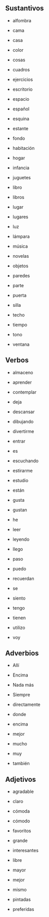 ## Sustantivos

- alfombra

- cama

- casa

- color

- cosas

- cuadros

- ejercicios

- escritorio

- espacio

- español

- esquina

- estante

- fondo

- habitación

- hogar

- infancia

- juguetes

- libro

- libros

- lugar

- lugares

- luz

- lámpara

- música

- novelas

- objetos

- paredes

- parte

- puerta

- silla

- techo

- tiempo

- tono

- ventana

## Verbos

- almaceno

- aprender

- contemplar

- deja

- descansar

- dibujando

- divertirme

- entrar

- es

- escuchando

- estirarme

- estudio

- están

- gusta

- gustan

- he

- leer

- leyendo

- llego

- paso

- puedo

- recuerdan

- se

- siento

- tengo

- tienen

- utilizo

- voy

## Adverbios

- Allí

- Encima

- Nada más

- Siempre

- directamente

- donde

- encima

- mejor

- mucho

- muy

- también

## Adjetivos

- agradable

- claro

- cómoda

- cómodo

- favoritos

- grande

- interesantes

- libre

- mayor

- mejor

- mismo

- pintadas

- preferidas

